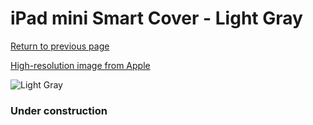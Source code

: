 # iPad mini Smart Cover - Light Gray

[Return to previous page](/ipad_mini)

[High-resolution image from Apple](https://store.storeimages.cdn-apple.com/8756/as-images.apple.com/is/MD967?wid=4500&hei=4500&fmt=png)

<div style="width: 384px"><img src="/everyphone/MD967.png" alt="Light Gray"></div>

### Under construction
